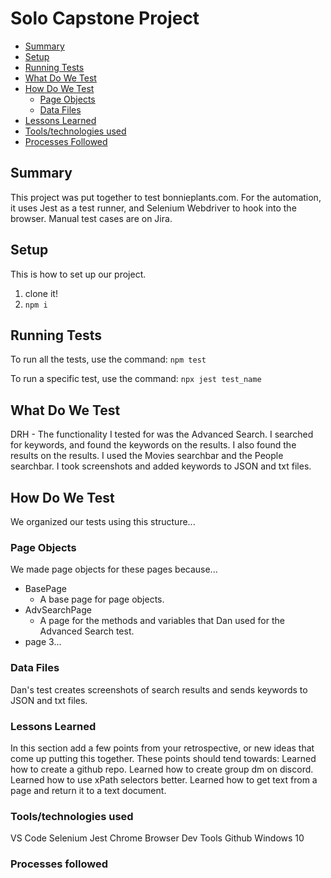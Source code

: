 # Solo Capstone Project

- [Summary](#summary)
- [Setup](#setup)
- [Running Tests](#running-tests)
- [What Do We Test](#what-do-we-test)
- [How Do We Test](#how-do-we-test)
  - [Page Objects](#page-objects)
  - [Data Files](#data-files)
- [Lessons Learned](#lessons-learned)
- [Tools/technologies used](#tools-technologies-used)
- [Processes Followed](#processes-followed)

## Summary

This project was put together to test bonnieplants.com. For the automation, it uses Jest as a test
runner, and Selenium Webdriver to hook into the browser. Manual test cases are on Jira. 

## Setup

This is how to set up our project.

1. clone it!
1. `npm i`

## Running Tests

To run all the tests, use the command: `npm test`

To run a specific test, use the command: `npx jest test_name`

## What Do We Test

DRH - The functionality I tested for was the Advanced Search. I searched for keywords, and found the keywords on the results. I also found the results on the results. I used the Movies searchbar and the People searchbar. I took screenshots and added keywords to JSON and txt files.

## How Do We Test

We organized our tests using this structure...

### Page Objects

We made page objects for these pages because...

- BasePage
  - A base page for page objects.
- AdvSearchPage
  - A page for the methods and variables that Dan used for the Advanced Search test.
- page 3...

### Data Files

Dan's test creates screenshots of search results and sends keywords to JSON and txt files.

### Lessons Learned
In this section add a few points from your retrospective, or new ideas that come up putting this together. These points should tend towards:
Learned how to create a github repo.
Learned how to create group dm on discord.
Learned how to use xPath selectors better.
Learned how to get text from a page and return it to a text document.

### Tools/technologies used
VS Code
Selenium
Jest
Chrome
Browser Dev Tools
Github
Windows 10


### Processes followed
